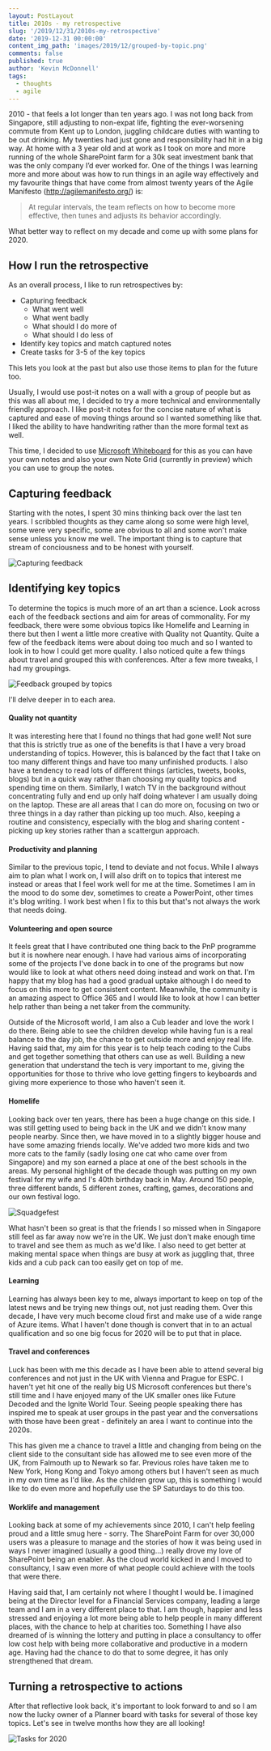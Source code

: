 ```yaml
---
layout: PostLayout
title: 2010s - my retrospective
slug: '/2019/12/31/2010s-my-retrospective'
date: '2019-12-31 00:00:00'
content_img_path: 'images/2019/12/grouped-by-topic.png'
comments: false
published: true
author: 'Kevin McDonnell'
tags:
  - thoughts
  - agile
---
```


2010 - that feels a lot longer than ten years ago. I was not long back from Singapore, still adjusting to non-expat life, fighting the ever-worsening commute from Kent up to London, juggling childcare duties with wanting to be out drinking. My twenties had just gone and responsibility had hit in a big way. At home with a 3 year old and at work as I took on more and more running of the whole SharePoint farm for a 30k seat investment bank that was the only company I’d ever worked for. One of the things I was learning more and more about was how to run things in an agile way effectively and my favourite things that have come from almost twenty years of the Agile Manifesto (http://agilemanifesto.org/) is:

> At regular intervals, the team reflects on how to become more effective, then tunes and adjusts its behavior accordingly.

What better way to reflect on my decade and come up with some plans for 2020.

## How I run the retrospective

As an overall process, I like to run retrospectives by:

- Capturing feedback
  - What went well
  - What went badly
  - What should I do more of
  - What should I do less of
- Identify key topics and match captured notes
- Create tasks for 3-5 of the key topics

This lets you look at the past but also use those items to plan for the future too.

Usually, I would use post-it notes on a wall with a group of people but as this was all about me, I decided to try a more technical and environmentally friendly approach. I like post-it notes for the concise nature of what is captured and ease of moving things around so I wanted something like that. I liked the ability to have handwriting rather than the more formal text as well.

This time, I decided to use [Microsoft Whiteboard](https://products.office.com/en-gb/microsoft-whiteboard/digital-whiteboard-app) for this as you can have your own notes and also your own Note Grid (currently in preview) which you can use to group the notes.

## Capturing feedback

Starting with the notes, I spent 30 mins thinking back over the last ten years. I scribbled thoughts as they came along so some were high level, some were very specific, some are obvious to all and some won't make sense unless you know me well. The important thing is to capture that stream of conciousness and to be honest with yourself.

![Capturing feedback](/images/2019/12/post-its.png)

## Identifying key topics

To determine the topics is much more of an art than a science. Look across each of the feedback sections and aim for areas of commonality. For my feedback, there were some obvious topics like Homelife and Learning in there but then I went a little more creative with Quality not Quantity. Quite a few of the feedback items were about doing too much and so I wanted to look in to how I could get more quality. I also noticed quite a few things about travel and grouped this with conferences. After a few more tweaks, I had my groupings.

![Feedback grouped by topics](/images/2019/12/grouped-by-topic.png)

I'll delve deeper in to each area.

#### Quality not quantity

It was interesting here that I found no things that had gone well! Not sure that this is strictly true as one of the benefits is that I have a very broad understanding of topics. However, this is balanced by the fact that I take on too many different things and have too many unfinished products. I also have a tendency to read lots of different things (articles, tweets, books, blogs) but in a quick way rather than choosing my quality topics and spending time on them. Similarly, I watch TV in the background without concentrating fully and end up only half doing whatever I am usually doing on the laptop. These are all areas that I can do more on, focusing on two or three things in a day rather than picking up too much. Also, keeping a routine and consistency, especially with the blog and sharing content - picking up key stories rather than a scattergun approach.

#### Productivity and planning

Similar to the previous topic, I tend to deviate and not focus. While I always aim to plan what I work on, I will also drift on to topics that interest me instead or areas that I feel work well for me at the time. Sometimes I am in the mood to do some dev, sometimes to create a PowerPoint, other times it's blog writing. I work best when I fix to this but that's not always the work that needs doing.

#### Volunteering and open source

It feels great that I have contributed one thing back to the PnP programme but it is nowhere near enough. I have had various aims of incorporating some of the projects I've done back in to one of the programs but now would like to look at what others need doing instead and work on that. I'm happy that my blog has had a good gradual uptake although I do need to focus on this more to get consistent content. Meanwhile, the community is an amazing aspect to Office 365 and I would like to look at how I can better help rather than being a net taker from the community.

Outside of the Microsoft world, I am also a Cub leader and love the work I do there. Being able to see the children develop while having fun is a real balance to the day job, the chance to get outside more and enjoy real life. Having said that, my aim for this year is to help teach coding to the Cubs and get together something that others can use as well. Building a new generation that understand the tech is very important to me, giving the opportunities for those to thrive who love getting fingers to keyboards and giving more experience to those who haven't seen it.

#### Homelife

Looking back over ten years, there has been a huge change on this side. I was still getting used to being back in the UK and we didn't know many people nearby. Since then, we have moved in to a slightly bigger house and have some amazing friends locally. We've added two more kids and two more cats to the family (sadly losing one cat who came over from Singapore) and my son earned a place at one of the best schools in the areas. My personal highlight of the decade though was putting on my own festival for my wife and I's 40th birthday back in May. Around 150 people, three different bands, 5 different zones, crafting, games, decorations and our own festival logo.

![Squadgefest](/images/2019/12/Squadgefest.png)

What hasn't been so great is that the friends I so missed when in Singapore still feel as far away now we're in the UK. We just don't make enough time to travel and see them as much as we'd like. I also need to get better at making mental space when things are busy at work as juggling that, three kids and a cub pack can too easily get on top of me.

#### Learning

Learning has always been key to me, always important to keep on top of the latest news and be trying new things out, not just reading them. Over this decade, I have very much become cloud first and make use of a wide range of Azure items. What I haven't done though is convert that in to an actual qualification and so one big focus for 2020 will be to put that in place.

#### Travel and conferences

Luck has been with me this decade as I have been able to attend several big conferences and not just in the UK with Vienna and Prague for ESPC. I haven't yet hit one of the really big US Microsoft conferences but there's still time and I have enjoyed many of the UK smaller ones like Future Decoded and the Ignite World Tour. Seeing people speaking there has inspired me to speak at user groups in the past year and the conversations with those have been great - definitely an area I want to continue into the 2020s.

This has given me a chance to travel a little and changing from being on the client side to the consultant side has allowed me to see even more of the UK, from Falmouth up to Newark so far. Previous roles have taken me to New York, Hong Kong and Tokyo among others but I haven't seen as much in my own time as I'd like. As the children grow up, this is something I would like to do even more and hopefully use the SP Saturdays to do this too.

#### Worklife and management

Looking back at some of my achievements since 2010, I can't help feeling proud and a little smug here - sorry. The SharePoint Farm for over 30,000 users was a pleasure to manage and the stories of how it was being used in ways I never imagined (usually a good thing...) really drove my love of SharePoint being an enabler. As the cloud world kicked in and I moved to consultancy, I saw even more of what people could achieve with the tools that were there.

Having said that, I am certainly not where I thought I would be. I imagined being at the Director level for a Financial Services company, leading a large team and I am in a very different place to that. I am though, happier and less stressed and enjoying a lot more being able to help people in many different places, with the chance to help at charities too. Something I have also dreamed of is winning the lottery and putting in place a consultancy to offer low cost help with being more collaborative and productive in a modern age. Having had the chance to do that to some degree, it has only strengthened that dream.

## Turning a retrospective to actions

After that reflective look back, it's important to look forward to and so I am now the lucky owner of a Planner board with tasks for several of those key topics. Let's see in twelve months how they are all looking!

![Tasks for 2020](/images/2019/12/Tasks.png)
